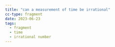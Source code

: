 ```yaml
---
title: "can a measurement of time be irrational"
cc-type: fragment
date: 2023-06-23
tags:
  - fragment
  - time
  - irrational number
---
```

